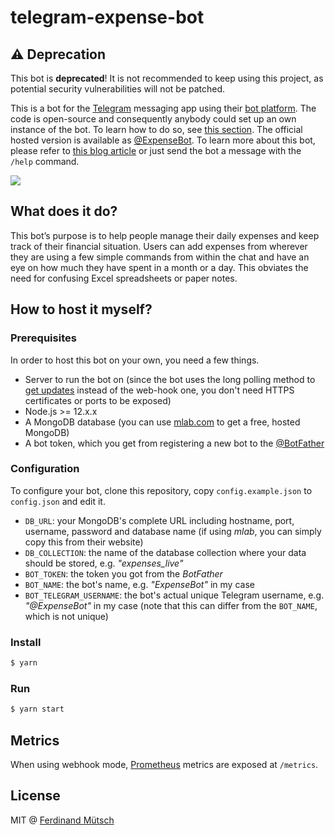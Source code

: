 # telegram-expense-bot
## ⚠️ Deprecation
This bot is __deprecated__! It is not recommended to keep using this project, as potential security vulnerabilities will not be patched.

This is a bot for the [Telegram](https://telegram.org/) messaging app using their [bot platform](https://core.telegram.org/bots). The code is open-source and consequently anybody could set up an own instance of the bot. To learn how to do so, see [this section](#how-to-host-it-myself). The official hosted version is available as [@ExpenseBot](https://telegram.me/ExpenseBot). To learn more about this bot, please refer to [this blog article](https://ferdinand-muetsch.de/telegram-expensebot-doodlerbot.html) or just send the bot a message with the `/help` command.

![](https://anchr.io/i/rbtPU.png)

## What does it do?
This bot’s purpose is to help people manage their daily expenses and keep track of their financial situation. Users can add expenses from wherever they are using a few simple commands from within the chat and have an eye on how much they have spent in a month or a day. This obviates the need for confusing Excel spreadsheets or paper notes. 

## How to host it myself?
### Prerequisites
In order to host this bot on your own, you need a few things.
* Server to run the bot on (since the bot uses the long polling method to [get updates](https://core.telegram.org/bots/api/#getupdates) instead of the web-hook one, you don't need HTTPS certificates or ports to be exposed)
* Node.js >= 12.x.x
* A MongoDB database (you can use [mlab.com](http://mlab.com) to get a free, hosted MongoDB)
* A bot token, which you get from registering a new bot to the [@BotFather](https://telegram.me/BotFather)

### Configuration
To configure your bot, clone this repository, copy `config.example.json` to `config.json` and edit it.
* `DB_URL`: your MongoDB's complete URL including hostname, port, username, password and database name (if using _mlab_, you can simply copy this from their website)
* `DB_COLLECTION`: the name of the database collection where your data should be stored, e.g. _"expenses_live"_
* `BOT_TOKEN`: the token you got from the _BotFather_
* `BOT_NAME`: the bot's name, e.g. _"ExpenseBot"_ in my case
* `BOT_TELEGRAM_USERNAME`: the bot's actual unique Telegram username, e.g. _"@ExpenseBot"_ in my case (note that this can differ from the `BOT_NAME`, which is not unique)

### Install
```bash
$ yarn
```

### Run
```bash
$ yarn start
```

## Metrics
When using webhook mode, [Prometheus](https://prometheus.io) metrics are exposed at `/metrics`.

## License
MIT @ [Ferdinand Mütsch](https://muetsch.io)
